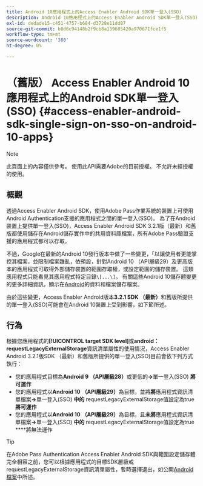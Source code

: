```yaml
---
title: Android 10應用程式上的Access Enabler Android SDK單一登入(SSO)
description: Android 10應用程式上的Access Enabler Android SDK單一登入(SSO)
exl-id: dedade15-c451-4757-b684-d3728e11dd87
source-git-commit: b0d6c94148b2f9cb8a139685420a970671fce1f5
workflow-type: tm+mt
source-wordcount: '380'
ht-degree: 0%

---
```


# （舊版） Access Enabler Android 10應用程式上的Android SDK單一登入(SSO) {#access-enabler-android-sdk-single-sign-on-sso-on-android-10-apps}

>[!NOTE]
>
>此頁面上的內容僅供參考。 使用此API需要Adobe的目前授權。 不允許未經授權的使用。

## 概觀

透過Access Enabler Android SDK，使用Adobe Pass作業系統的裝置上可使用Android Authentication支援的應用程式之間的單一登入(SSO)。 為了在Android裝置上提供單一登入(SSO)，Access Enabler Android SDK 3.2.1版（最新）和舊版都使用儲存在Android儲存實作中的共用資料庫檔案，所有Adobe Pass驗證支援的應用程式都可以存取。

不過，Google在最新的Android 10發行版本中做了一些變更，「以讓使用者更能掌控其檔案，並限制檔案雜亂，依預設，針對Android 10 （API層級29）及更高版本的應用程式可取得外部儲存裝置的範圍存取權，或設定範圍的儲存裝置。 這類應用程式只能看見其應用程式特定目錄`\[...\]`。 有關這些Android 10儲存體變更的更多詳細資訊，顯示在[Android](https://developer.android.com/training/data-storage/files/external-scoped)的資料和檔案儲存檔案。

由於這些變更，Access Enabler Android版本&#x200B;**3.2.1 SDK （最新）**&#x200B;和舊版所提供的單一登入(SSO)可能會在Android 10裝置上受到影響，如下節所述。

## 行為

根據您應用程式的&#x200B;**[!UICONTROL target SDK level]**&#x200B;或&#x200B;**android：requestLegacyExternalStorage**&#x200B;資訊清單屬性的使用情況，Access Enabler Android 3.2.1版SDK （最新）和舊版所提供的單一登入(SSO)目前會依下列方式執行：

- 您的應用程式目標為&#x200B;**Android 9 （API層級28）**&#x200B;或更低的&#x200B;**-\>**&#x200B;單一登入(SSO) **將可運作**
- 您的應用程式以&#x200B;**Android 10** **（API層級29）**&#x200B;為目標，並將&#x200B;**將**&#x200B;應用程式資訊清單檔案&#x200B;**-\>**&#x200B;單一登入(SSO) **中的** requestLegacyExternalStorage值設定為true **將可運作**
- 您的應用程式以&#x200B;**Android 10** **（API層級29）**&#x200B;為目標，且&#x200B;**未將**&#x200B;應用程式資訊清單檔案&#x200B;**-\>**&#x200B;單一登入(SSO) **中的** requestLegacyExternalStorage值設定為true ****&#x200B;將無法運作

>[!TIP]
>
> 在Adobe Pass Authentication Access Enabler Android SDK與範圍設定儲存體完全相容之前，您可以根據應用程式的目標SDK層級或requestLegacyExternalStorage資訊清單屬性，暫時選擇退出，如公開[Android檔案](https://developer.android.com/training/data-storage/files/external-scoped#opt-out-of-scoped-storage)中所述。
